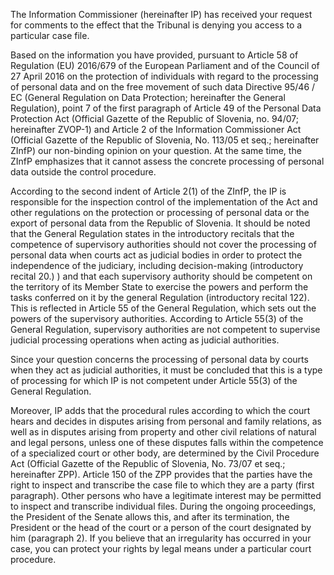 The Information Commissioner (hereinafter IP) has received your request for comments to the effect that the Tribunal is denying you access to a particular case file.

Based on the information you have provided, pursuant to Article 58 of Regulation (EU) 2016/679 of the European Parliament and of the Council of 27 April 2016 on the protection of individuals with regard to the processing of personal data and on the free movement of such data Directive 95/46 / EC (General Regulation on Data Protection; hereinafter the General Regulation), point 7 of the first paragraph of Article 49 of the Personal Data Protection Act (Official Gazette of the Republic of Slovenia, no. 94/07; hereinafter ZVOP-1) and Article 2 of the Information Commissioner Act (Official Gazette of the Republic of Slovenia, No. 113/05 et seq.; hereinafter ZInfP) our non-binding opinion on your question. At the same time, the ZInfP emphasizes that it cannot assess the concrete processing of personal data outside the control procedure.

According to the second indent of Article 2(1) of the ZInfP, the IP is responsible for the inspection control of the implementation of the Act and other regulations on the protection or processing of personal data or the export of personal data from the Republic of Slovenia. It should be noted that the General Regulation states in the introductory recitals that the competence of supervisory authorities should not cover the processing of personal data when courts act as judicial bodies in order to protect the independence of the judiciary, including decision-making (introductory recital 20.) ) and that each supervisory authority should be competent on the territory of its Member State to exercise the powers and perform the tasks conferred on it by the general Regulation (introductory recital 122). This is reflected in Article 55 of the General Regulation, which sets out the powers of the supervisory authorities. According to Article 55(3) of the General Regulation, supervisory authorities are not competent to supervise judicial processing operations when acting as judicial authorities.

Since your question concerns the processing of personal data by courts when they act as judicial authorities, it must be concluded that this is a type of processing for which IP is not competent under Article 55(3) of the General Regulation.

Moreover, IP adds that the procedural rules according to which the court hears and decides in disputes arising from personal and family relations, as well as in disputes arising from property and other civil relations of natural and legal persons, unless one of these disputes falls within the competence of a specialized court or other body, are determined by the Civil Procedure Act (Official Gazette of the Republic of Slovenia, No. 73/07 et seq.; hereinafter ZPP). Article 150 of the ZPP provides that the parties have the right to inspect and transcribe the case file to which they are a party (first paragraph). Other persons who have a legitimate interest may be permitted to inspect and transcribe individual files. During the ongoing proceedings, the President of the Senate allows this, and after its termination, the President or the head of the court or a person of the court designated by him (paragraph 2). If you believe that an irregularity has occurred in your case, you can protect your rights by legal means under a particular court procedure.
